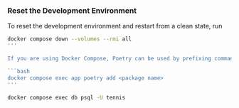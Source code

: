 ### Reset the Development Environment

To reset the development environment and restart from a clean state, run

```bash
docker compose down --volumes --rmi all
'''

If you are using Docker Compose, Poetry can be used by prefixing commands with `docker compose exec app`. For example:

```bash
docker compose exec app poetry add <package name>
'''

docker compose exec db psql -U tennis